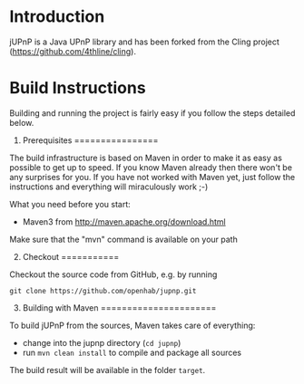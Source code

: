# Introduction

jUPnP is a Java UPnP library and has been forked from the Cling project (https://github.com/4thline/cling).

# Build Instructions

Building and running the project is fairly easy if you follow the steps
detailed below.

1. Prerequisites
================

The build infrastructure is based on Maven in order to make it
as easy as possible to get up to speed. If you know Maven already then
there won't be any surprises for you. If you have not worked with Maven
yet, just follow the instructions and everything will miraculously work ;-)

What you need before you start:
- Maven3 from http://maven.apache.org/download.html

Make sure that the "mvn" command is available on your path


2. Checkout
===========

Checkout the source code from GitHub, e.g. by running

````
git clone https://github.com/openhab/jupnp.git
````

3. Building with Maven
======================

To build jUPnP from the sources, Maven takes care of everything:
- change into the jupnp directory (`cd jupnp`)
- run `mvn clean install` to compile and package all sources

The build result will be available in the folder `target`.
